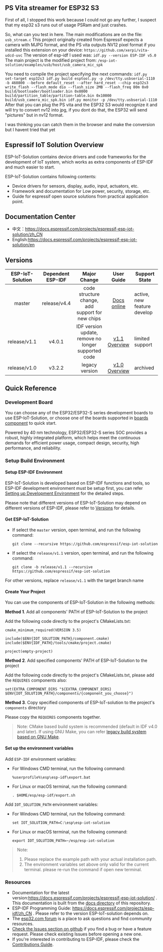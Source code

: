 ## PS Vita streamer for ESP32 S3
First of all, I stopped this work because I could not go any further, I suspect that my esp32 s3 runs out of usage PSRam and just crashes.

So, what can you test in here. The main modifications are on the file:
    ```
    usb_stream.c
    ```
This project originally created from Espressif expects a camera with MJPG format, and the PS vita outputs NV12 pixel format if you installed this extension on your device:
    ```
    https://github.com/xerpi/vita-udcd-uvc
    ```
The version of esp-idf I used was:
    ```
    idf.py --version
    ESP-IDF v5.0
    ```
The main project is the modified project from:
    ```
    /esp-iot-solution/examples/usb/host/usb_camera_mic_spk
    ```

You need to compile the project specifying the next commands:
    ```
    idf.py set-target esp32s3
    idf.py build
    esptool.py -p /dev/tty.usbserial-1110 -b 460800 --before default_reset --after hard_reset --chip esp32s3  write_flash --flash_mode dio --flash_size 2MB --flash_freq 80m 0x0 build/bootloader/bootloader.bin 0x8000 build/partition_table/partition-table.bin 0x10000 build/usb_camera_mic_spk.bin
    idf.py monitor -p /dev/tty.usbserial-1110
    ```
After that you can plug the PS vita and the ESP32 S3 would recognize it and will try to convert nv12 into jpg, if you dont do that, the ESP32 will send "pictures" but in nv12 format.

I was thinking you can catch them in the browser and make the conversion but I havent tried that yet
## Espressif IoT Solution Overview

ESP-IoT-Solution contains device drivers and code frameworks for the development of IoT system, which works as extra components of ESP-IDF and much easier to start.

ESP-IoT-Solution contains following contents:

* Device drivers for sensors, display, audio, input, actuators, etc.
* Framework and documentation for Low power, security, storage, etc.
* Guide for espressif open source solutions from practical application point.

## Documentation Center

- 中文：https://docs.espressif.com/projects/espressif-esp-iot-solution/zh_CN
- English:https://docs.espressif.com/projects/espressif-esp-iot-solution/en

## Versions

| ESP-IoT-Solution | Dependent ESP-IDF |  Major Change                                          |    User Guide                                                             | Support State  |
| :--------------: | :---------------: | :----------------------------------------------------: | :-----------------------------------------------------------------------: | -------------- |
|      master      |   release/v4.4    |  code structure change, add support for new chips       | [Docs online](https://docs.espressif.com/projects/espressif-esp-iot-solution/zh_CN) | active, new feature develop |
|   release/v1.1   |      v4.0.1       |  IDF version update, remove no longer supported code   | [v1.1 Overview](https://github.com/espressif/esp-iot-solution/tree/release/v1.1#esp32-iot-solution-overview) |limited support |
|   release/v1.0   |      v3.2.2       |  legacy version                                        | [v1.0 Overview](https://github.com/espressif/esp-iot-solution/tree/release/v1.0#esp32-iot-solution-overview) | archived |


## Quick Reference

### Development Board

You can choose any of the ESP32/ESP32-S series development boards to use ESP-IoT-Solution, or choose one of the boards supported in [boards component](./examples/common_components/boards) to quick start.

Powered by 40 nm technology, ESP32/ESP32-S series SOC provides a robust, highly integrated platform, which helps meet the continuous demands for efficient power usage, compact design, security, high performance, and reliability.

### Setup Build Environment

#### Setup ESP-IDF Environment

ESP-IoT-Solution is developed based on ESP-IDF functions and tools, so ESP-IDF development environment must be setup first, you can refer [Setting up Development Environment](https://docs.espressif.com/projects/esp-idf/en/latest/esp32/get-started/index.html#setting-up-development-environment) for the detailed steps.

Please note that different versions of ESP-IoT-Solution may depend on different versions of ESP-IDF, please refer to [Versions](#Versions) for details.

#### Get ESP-IoT-Solution

* If select the `master` version, open terminal, and run the following command:

    ```
    git clone --recursive https://github.com/espressif/esp-iot-solution
    ```

* If select the `release/v1.1` version, open terminal, and run the following command:

    ```
    git clone -b release/v1.1 --recursive https://github.com/espressif/esp-iot-solution
    ```

For other versions, replace `release/v1.1` with the target branch name

#### Create Your Project

You can use the components of ESP-IoT-Solution in the following methods:

**Method 1**. Add all components' PATH of ESP-IoT-Solution to the project 

Add the following code directly to the project's CMakeLists.txt:

```
cmake_minimum_required(VERSION 3.5)

include($ENV{IOT_SOLUTION_PATH}/component.cmake)
include($ENV{IDF_PATH}/tools/cmake/project.cmake)

project(empty-project)
```

**Method 2**. Add specified components' PATH of ESP-IoT-Solution to the project

Add the following code directly to the project's CMakeLists.txt, please add the `REQUIRES` components also:

```
set(EXTRA_COMPONENT_DIRS "${EXTRA_COMPONENT_DIRS} $ENV{IOT_SOLUTION_PATH}/components/{component_you_choose}")
```

**Method 3**. Copy specified components of ESP-IoT-solution to the project's `components` directory

Please copy the `REQUIRES` components together.

> Note:
>CMake based build system is recommended (default in IDF v4.0 and later). If using GNU Make, you can refer [legacy build system based on GNU Make](https://docs.espressif.com/projects/esp-idf/en/latest/esp32/api-guides/build-system-legacy.html).

#### Set up the environment variables

Add `ESP-IDF` environment variables:

* For Windows CMD terminal, run the following command:

    ```
    %userprofile%\esp\esp-idf\export.bat
    ```

* For Linux or macOS terminal, run the following command:

    ```
    . $HOME/esp/esp-idf/export.sh
    ```

Add `IOT_SOLUTION_PATH` environment variables:

* For Windows CMD terminal, run the following command:

    ```
    set IOT_SOLUTION_PATH=C:\esp\esp-iot-solution
    ```

* For Linux or macOS terminal, run the following command:

    ```
    export IOT_SOLUTION_PATH=~/esp/esp-iot-solution
    ```

> Note:
>   1. Please replace the example path with your actual installation path.
>   2. The environment variables set above only valid for the current terminal. please re-run the command if open new terminal.

### Resources

- Documentation for the latest version:https://docs.espressif.com/projects/espressif-esp-iot-solution/ . This documentation is built from the [docs directory](./docs) of this repository.
- ESP-IDF Programming Guide: https://docs.espressif.com/projects/esp-idf/zh_CN . Please refer to the version ESP-IoT-solution depends on.
- The [esp32.com forum](https://esp32.com/) is a place to ask questions and find community resources.
- [Check the Issues section on github]((https://github.com/espressif/esp-iot-solution/issues)) if you find a bug or have a feature request. Please check existing Issues before opening a new one.
- If you're interested in contributing to ESP-IDF, please check the [Contributions Guide](./CONTRIBUTING.rst).
